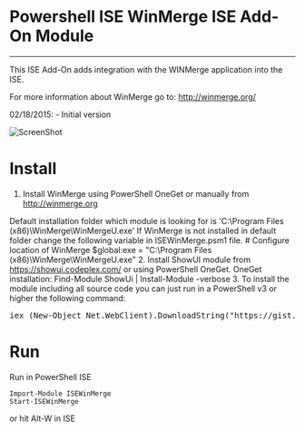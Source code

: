 # Powershell ISE WinMerge ISE Add-On Module
- - -
This ISE Add-On adds integration with the WINMerge application into the ISE.

For more information about WinMerge go to: http://winmerge.org/

02/18/2015: - Initial version

![ScreenShot](https://raw.githubusercontent.com/stefanstranger/ISEWinMerge/master/isewinmergemodule.gif)

# Install

 1. Install WinMerge using PowerShell OneGet or manually from http://winmerge.org
 
 Default installation folder which module is looking for is 'C:\Program Files (x86)\WinMerge\WinMergeU.exe'
   If WinMerge is not installed in default folder change the following variable in ISEWinMerge.psm1 file.
   \# Configure location of WinMerge
   $global:exe = "C:\Program Files (x86)\WinMerge\WinMergeU.exe"
 2. Install ShowUI module from https://showui.codeplex.com/ or using PowerShell OneGet.
   OneGet installation:
   Find-Module ShowUi | Install-Module -verbose
 3. To install the module including all source code you can just run in a PowerShell v3 or higher the following command:
<pre>
iex (New-Object Net.WebClient).DownloadString("https://gist.githubusercontent.com/stefanstranger/b4c75d440469f1dc25c7/raw/e548f8105b4a22345d9531f03a97a11ffe2a4aec/InstallISEWinMergeModule.ps1")
</pre>

# Run
Run in PowerShell ISE

    Import-Module ISEWinMerge
    Start-ISEWinMerge

or hit Alt-W in ISE

